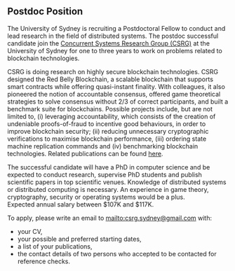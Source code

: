 ## Postdoc Position

The University of Sydney is recruiting a Postdoctoral Fellow to conduct and lead research in the field of distributed systems. 
The postdoc successful candidate join the [Concurrent Systems Research Group (CSRG)](https://gramoli.github.io/csrg/) at the 
University of Sydney for one to three years to work on problems related to blockchain technologies.  

CSRG is doing research on highly secure blockchain technologies. CSRG designed the Red Belly Blockchain, a scalable blockchain 
that supports smart contracts while offering quasi-instant finality. With colleagues, it also pioneered the notion of accountable 
consensus, offered game theoretical strategies to solve consensus without 2/3 of correct participants, and built a benchmark suite 
for blockchains. Possible projects include, but are not limited to, (i) leveraging accountability, which consists of the creation 
of undeniable proofs-of-fraud to incentive good behaviours, in order to improve blockchain security; (ii) reducing unnecessary 
cryptographic verifications to maximise blockchain performance, (iii) ordering state machine replication commands and (iv) 
benchmarking blockchain technologies. Related publications can be found [here](https://gramoli.github.io/csrg/publications).

The successful candidate will have a PhD in computer science and be expected to conduct research, supervise PhD students and 
publish scientific papers in top scientific venues. Knowledge of distributed systems or distributed computing is necessary. 
An experience in game theory, cryptography, security or operating systems would be a plus.	
Expected annual salary between $107K and $117K.

To apply, please write an email to [mailto:csrg.sydney@gmail.com](csrg.sydney@gmail.com) with:
 * your CV,
 * your possible and preferred starting dates,
 * a list of your publications,
 * the contact details of two persons who accepted to be contacted for reference checks.
